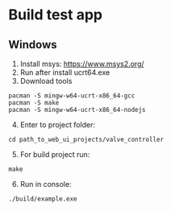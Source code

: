 Build test app
===============
Windows
---------------
1. Install msys: https://www.msys2.org/
2. Run after install ucrt64.exe
3. Download tools
```
pacman -S mingw-w64-ucrt-x86_64-gcc
pacman -S make
pacman -S mingw-w64-ucrt-x86_64-nodejs
```
4. Enter to project folder:
```
cd path_to_web_ui_projects/valve_controller
```
5. For build project run:
```
make
```
6. Run in console:
```
./build/example.exe
```
